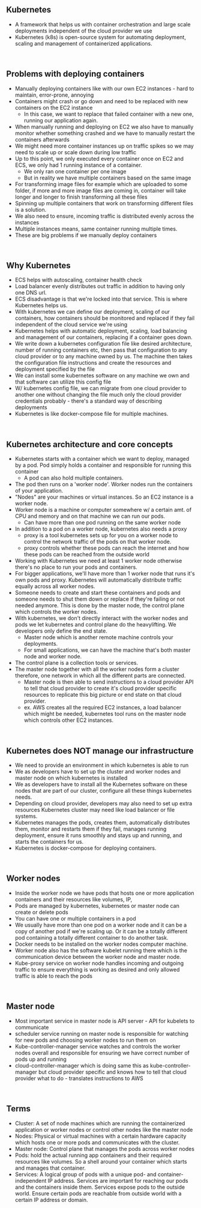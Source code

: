 ## Kubernetes
- A framework that helps us with container orchestration and large scale deployments independent of the cloud provider we use
- Kubernetes (k8s) is open-source system for automating deployment, scaling and management of containerized applications. 

&nbsp;

## Problems with deploying containers
- Manually deploying containers like with our own EC2 instances - hard to maintain, error-prone, annoying
- Containers might crash or go down and need to be replaced with new containers on the EC2 instance
    - In this case, we want to replace that failed container with a new one, running our application again. 
- When manually running and deploying on EC2 we also have to manually monitor whether something crashed and we have to manually restart the containers afterwards
- We might need more container instances up on traffic spikes so we may need to scale up or scale down during low traffic
- Up to this point, we only executed every container once on EC2 and ECS, we only had 1 running instance of a container. 
    - We only ran one container per one image
    - But in reality we have multiple containers based on the same image
- For transforming image files for example which are uploaded to some folder, if more and more image files are coming in, container will take longer and longer to finish transforming all these files
- Spinning up multiple containers that work on transforming different files is a solution.
- We also need to ensure, incoming traffic is distributed evenly across the instances
- Multiple instances means, same container running multiple times. 
- These are big problems if we manually deploy containers


&nbsp;

## Why Kubernetes
- ECS helps with autoscaling, container health check
- Load balancer evenly distributes out traffic in addition to having only one DNS url. 
- ECS disadvantage is that we're locked into that service. This is where Kubernetes helps us. 
- With kubernetes we can define our deployment, scaling of our containers, how containers should be monitored and replaced if they fail independent of the cloud service we're using
- Kubernetes helps with automatic deployment, scaling, load balancing and management of our containers, replacing if a container goes down. 
- We write down a kubernetes configuration file like desired architecture, number of running containers etc, then pass that configuration to any cloud provider or to any machine owned by us. The machine then takes the configuration file instructions and create the resources and deployment specified by the file
- We can install some kubernetes software on any machine we own and that software can utilize this config file
- W/ kubernetes config file, we can migrate from one cloud provider to another one without changing the file much only the cloud provider credentials probably - there's a standard way of describing deployments
- Kubernetes is like docker-compose file for multiple machines. 

&nbsp;

## Kubernetes architecture and core concepts
- Kubernetes starts with a container which we want to deploy, managed by a pod. Pod simply holds a container and responsible for running this container
    - A pod can also hold multiple containers. 
- The pod then runs on a 'worker node'. Worker nodes run the containers of your application. 
- "Nodes" are your machines or virtual instances. So an EC2 instance is a worker node. 
- Worker node is a machine or computer somewhere w/ a certain amt. of CPU and memory and on that machine we can run our pods. 
    - Can have more than one pod running on the same worker node
- In addition to a pod on a worker node, kubernetes also needs a proxy 
    - proxy is a tool kubernetes sets up for you on a worker node to control the network traffic of the pods on that worker node. 
    - proxy controls whether these pods can reach the internet and how these pods can be reached from the outside world
- Working with Kubernetes we need at least 1 worker node otherwise there's no place to run your pods and containers. 
- For bigger applications, we'll have more than 1 worker node that runs it's own pods and proxy. Kubernetes will automatically distribute traffic equally across all worker nodes.  
- Someone needs to create and start these containers and pods and someone needs to shut them down or replace if they're failing or not needed anymore. This is done by the master node, the control plane which controls the worker nodes. 
- With kubernetes, we don't directly interact with the worker nodes and pods we let kubernetes and control plane do the heavylifting. We developers only define the end state. 
    - Master node which is another remote machine controls your deployments. 
    - For small applications, we can have the machine that's both master node and worker node. 
- The control plane is a collection tools or services. 
- The master node together with all the worker nodes form a cluster therefore, one network in which all the different parts are connected. 
    - Master node is then able to send instructions to a cloud provider API to tell that cloud provider to create it's cloud provider specific resources to replicate this big picture or end state on that cloud provider. 
    - ex. AWS creates all the required EC2 instances, a load balancer which might be needed, kubernetes tool runs on the master node which controls other EC2 instances. 

&nbsp;

## Kubernetes does NOT manage our infrastructure
- We need to provide an environment in which kubernetes is able to run
- We as developers have to set up the cluster and worker nodes and master node on which kubernetes is installed
- We as developers have to install all the Kubernetes software on these nodes that are part of our cluster, configure all these things kubernetes needs. 
- Depending on cloud provider, developers may also need to set up extra resources Kubernetes cluster may need like load balancer or file systems. 
- Kubernetes manages the pods, creates them, automatically distributes them, monitor and restarts them if they fail, manages running deployment, ensure it runs smoothly and stays up and running, and starts the containers for us. 
- Kubernetes is docker-compose for deploying containers. 

&nbsp;

## Worker nodes
- Inside the worker node we have pods that hosts one or more application containers and their resources like volumes, IP, 
- Pods are managed by kubernetes, kubernetes or master node can create or delete pods
- You can have one or multiple containers in a pod
- We usually have more than one pod on a worker node and it can be a copy of another pod if we're scaling up. Or it can be a totally different pod containing a totally different container to do another task. 
- Docker needs to be installed on the worker nodes computer machine. 
- Worker node also has the software kubelet running there which is the communication device between the worker node and master node. 
- Kube-proxy service on worker node handles incoming and outgoing traffic to ensure everything is working as desired and only allowed traffic is able to reach the pods 

&nbsp;

## Master node
- Most important service in master node is API server - API for kubelets to communicate
- scheduler service running on master node is responsible for watching for new pods and choosing worker nodes to run them on
- Kube-controller-manager service watches and controls the worker nodes overall and responsible for ensuring we have correct number of pods up and running 
- cloud-controller-manager which is doing same this as kube-controller-manager but cloud provider specific and knows how to tell that cloud provider what to do - translates instructions to AWS

&nbsp;

## Terms
- Cluster: A set of node machines which are running the containerized application or worker nodes or control other nodes like the master node
- Nodes: Physical or virtual machines with a certain hardware capacity which hosts one or more pods and communicates with the cluster.
- Master node: Control plane that manages the pods across worker nodes
- Pods: hold the actual running app containers and their required resources like volumes. So a shell around your container which starts and manages that container. 
- Services: A logical group of pods with a unique pod- and container-independent IP address. Services are important for reaching our pods and the containers inside them. Services expose pods to the outside world. Ensure certain pods are reachable from outside world with a certain IP address or domain. 